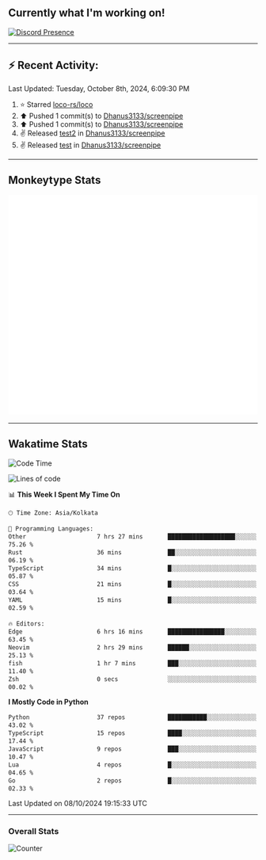 ## Currently what I'm working on!
[![Discord Presence](https://lanyard.cnrad.dev/api/534981034400284712)](https://discord.com/users/534981034400284712)

---

## :zap: Recent Activity:
<!--RECENT_ACTIVITY:last_update-->
Last Updated: Tuesday, October 8th, 2024, 6:09:30 PM
<!--RECENT_ACTIVITY:last_update_end-->
<!--RECENT_ACTIVITY:start-->
1. ⭐ Starred [loco-rs/loco](https://github.com/loco-rs/loco)<br>
2. ⬆️ Pushed 1 commit(s) to [Dhanus3133/screenpipe](https://github.com/Dhanus3133/screenpipe)<br>
3. ⬆️ Pushed 1 commit(s) to [Dhanus3133/screenpipe](https://github.com/Dhanus3133/screenpipe)<br>
4. ✌️ Released [test2](https://github.com/Dhanus3133/screenpipe/releases/tag/test2) in [Dhanus3133/screenpipe](https://github.com/Dhanus3133/screenpipe)<br>
5. ✌️ Released [test](https://github.com/Dhanus3133/screenpipe/releases/tag/test) in [Dhanus3133/screenpipe](https://github.com/Dhanus3133/screenpipe)<br>
<!--RECENT_ACTIVITY:end-->

---

## Monkeytype Stats
<a href="https://monkeytype.com/profile/dhanus">
  <img src="https://raw.githubusercontent.com/Dhanus3133/Dhanus3133/monkeytype/monkeytype-lb.svg" alt="Monkeytype Profile" />
</a>

---

## Wakatime Stats
<!--START_SECTION:waka-->
![Code Time](http://img.shields.io/badge/Code%20Time-2%2C220%20hrs%2022%20mins-blue)

![Lines of code](https://img.shields.io/badge/From%20Hello%20World%20I%27ve%20Written-6.0%20million%20lines%20of%20code-blue)

📊 **This Week I Spent My Time On** 

```text
🕑︎ Time Zone: Asia/Kolkata

💬 Programming Languages: 
Other                    7 hrs 27 mins       ███████████████████░░░░░░   75.26 % 
Rust                     36 mins             ██░░░░░░░░░░░░░░░░░░░░░░░   06.19 % 
TypeScript               34 mins             █░░░░░░░░░░░░░░░░░░░░░░░░   05.87 % 
CSS                      21 mins             █░░░░░░░░░░░░░░░░░░░░░░░░   03.64 % 
YAML                     15 mins             █░░░░░░░░░░░░░░░░░░░░░░░░   02.59 % 

🔥 Editors: 
Edge                     6 hrs 16 mins       ████████████████░░░░░░░░░   63.45 % 
Neovim                   2 hrs 29 mins       ██████░░░░░░░░░░░░░░░░░░░   25.13 % 
fish                     1 hr 7 mins         ███░░░░░░░░░░░░░░░░░░░░░░   11.40 % 
Zsh                      0 secs              ░░░░░░░░░░░░░░░░░░░░░░░░░   00.02 % 
```

**I Mostly Code in Python** 

```text
Python                   37 repos            ███████████░░░░░░░░░░░░░░   43.02 % 
TypeScript               15 repos            ████░░░░░░░░░░░░░░░░░░░░░   17.44 % 
JavaScript               9 repos             ███░░░░░░░░░░░░░░░░░░░░░░   10.47 % 
Lua                      4 repos             █░░░░░░░░░░░░░░░░░░░░░░░░   04.65 % 
Go                       2 repos             █░░░░░░░░░░░░░░░░░░░░░░░░   02.33 % 
```




 Last Updated on 08/10/2024 19:15:33 UTC
<!--END_SECTION:waka-->
---

### Overall Stats

<img src="https://moe-counter.glitch.me/get/@Dhanus3133?theme=asoul" alt="Counter" />
